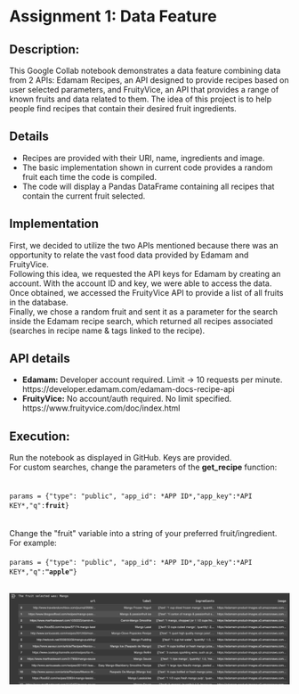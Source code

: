 <h1>Assignment 1: Data Feature</h1>

<h2>Description:</h2>
This Google Collab notebook demonstrates a data feature combining data from 2 APIs: Edamam Recipes, an API designed to provide recipes based on user selected parameters, and FruityVice, an API that provides a range of known fruits and data related to them. The idea of this project is to help people find recipes that contain their desired fruit ingredients.

<h2>Details</h2>
<ul>
<li>Recipes are provided with their URI, name, ingredients and image.
<li>The basic implementation shown in current code provides a random fruit each time the code is compiled.
<li>The code will display a Pandas DataFrame containing all recipes that contain the current fruit selected.
</ul>

<h2>Implementation</h2>
First, we decided to utilize the two APIs mentioned because there was an opportunity to relate the vast food data provided by Edamam and FruityVice.
<br>
Following this idea, we requested the API keys for Edamam by creating an account. With the account ID and key, we were able to access the data. Once obtained, we accessed the FruityVice API to provide a list of all fruits in the database.
<br>
Finally, we chose a random fruit and sent it as a parameter for the search inside the Edamam recipe search, which returned all recipes associated (searches in recipe name & tags linked to the recipe).

<h2>API details</h2>
<ul>
<li><strong>Edamam:</strong> Developer account required. Limit -> 10 requests per minute.
<a src="https://developer.edamam.com/edamam-docs-recipe-api">https://developer.edamam.com/edamam-docs-recipe-api</a>
<li><strong>FruityVice:</strong> No account/auth required. No limit specified.
<a src="https://www.fruityvice.com/doc/index.html">https://www.fruityvice.com/doc/index.html</a>
</ul>

<h2>Execution:</h2>
Run the notebook as displayed in GitHub. Keys are provided.<br>For custom searches, change the parameters of the <strong>get_recipe</strong> function:<br>
<br>
<code>
params = {"type": "public", "app_id": *APP ID*,"app_key":*API KEY*,"q":<strong>fruit</strong>} 
</code><br><br>
Change the "fruit" variable into a string of your preferred fruit/ingredient. For example: <br><br>
<code>params = {"type": "public", "app_id": *APP ID*,"app_key":*API KEY*,"q":<strong>"apple"</strong>}</code>
<br>
<br>

![output](./image.png)
